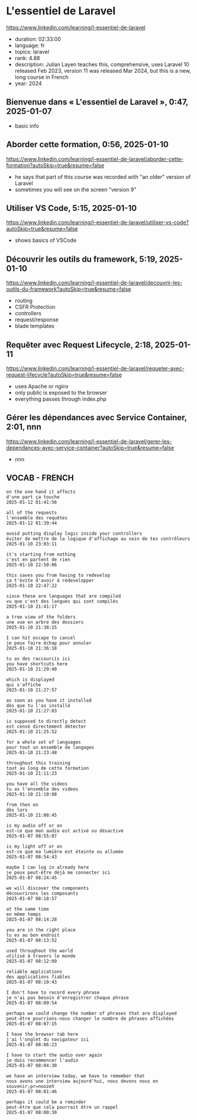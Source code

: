 # L'essentiel de Laravel

https://www.linkedin.com/learning/l-essentiel-de-laravel

- duration: 02:33:00
- language: fr
- topics: laravel
- rank: 4.88
- description: Julian Layen teaches this, comprehensive, uses Laravel 10 released Feb 2023, version 11 was released Mar 2024, but this is a new, long course in French
- year: 2024

## Bienvenue dans « L'essentiel de Laravel », 0:47, 2025-01-07

- basic info

## Aborder cette formation, 0:56, 2025-01-10

https://www.linkedin.com/learning/l-essentiel-de-laravel/aborder-cette-formation?autoSkip=true&resume=false

- he says that part of this course was recorded with "an older" version of Laravel
- sometimes you will see on the screen "version 9"

## Utiliser VS Code, 5:15, 2025-01-10

https://www.linkedin.com/learning/l-essentiel-de-laravel/utiliser-vs-code?autoSkip=true&resume=false

- shows basics of VSCode

## Découvrir les outils du framework, 5:19, 2025-01-10

https://www.linkedin.com/learning/l-essentiel-de-laravel/decouvrir-les-outils-du-framework?autoSkip=true&resume=false

- routing
- CSFR Protection
- controllers
- request/response
- blade templates

## Requêter avec Request Lifecycle, 2:18, 2025-01-11

https://www.linkedin.com/learning/l-essentiel-de-laravel/requeter-avec-request-lifecycle?autoSkip=true&resume=false

- uses Apache or nginx
- only public is exposed to the browser
- everything passes through index.php

## Gérer les dépendances avec Service Container, 2:01, nnn

https://www.linkedin.com/learning/l-essentiel-de-laravel/gerer-les-dependances-avec-service-container?autoSkip=true&resume=false

- nnn

## VOCAB - FRENCH

```
on the one hand it affects
d'une part ça touche
2025-01-12 01:41:56

all of the requests
l'ensemble des requêtes
2025-01-12 01:39:44

avoid putting display logic inside your controllers
éviter de mettre de la logique d'affichage au sein de tes contrôleurs
2025-01-10 23:03:11

it's starting from nothing
c'est en partent de rien
2025-01-10 22:50:06

this saves you from having to redevelop
ça t'évite d'avoir à rédevelopper
2025-01-10 22:47:22

since these are languages ​​that are compiled
vu que c'est des langues qui sont compilés
2025-01-10 21:41:17

a tree view of the folders
une vue en arbre des dossiers
2025-01-10 21:38:15

I can hit escape to cancel
je peux faire échap pour annuler
2025-01-10 21:36:18

tu as des raccourcis ici
you have shortcuts here
2025-01-10 21:29:40

which is displayed
qui s'affiche
2025-01-10 21:27:57

as soon as you have it installed
dès que tu l'as installé
2025-01-10 21:27:03

is supposed to directly detect
est censé directement détecter
2025-01-10 21:25:52

for a whole set of languages
pour tout un ensemble de langages
2025-01-10 21:23:48

throughout this training
tout au long de cette formation
2025-01-10 21:11:23

you have all the videos
tu as l'ensemble des videos
2025-01-10 21:10:08

from then on
dès lors
2025-01-10 21:08:45

is my audio off or on
est-ce que mon audio est activé ou désactivé
2025-01-07 08:55:07

is my light off or on
est-ce que ma lumière est éteinte ou allumée
2025-01-07 08:54:43

maybe I can log in already here
je peux peut-être déjà me connecter ici
2025-01-07 08:24:45

we will discover the components
découvrirons les composants
2025-01-07 08:18:57

at the same time
en même temps
2025-01-07 08:14:28

you are in the right place
tu es au bon endroit
2025-01-07 08:13:52

used throughout the world
utilisé à travers le monde
2025-01-07 08:12:09

reliable applications
des applications fiables
2025-01-07 08:10:43

I don't have to record every phrase
je n'ai pas besoin d'enregistrer chaque phrase
2025-01-07 08:09:54

perhaps we could change the number of phrases that are displayed
peut-être pourrions-nous changer le nombre de phrases affichées
2025-01-07 08:07:15

I have the browser tab here
j'ai l'onglet du navigateur ici
2025-01-07 08:06:23

I have to start the audio over again
je dois recommencer l'audio
2025-01-07 08:04:30

we have an interview today, we have to remember that
nous avons une interview aujourd'hui, nous devons nous en souvenir;pr=noozeñ
2025-01-07 08:01:46

perhaps it could be a reminder
peut-être que cela pourrait être un rappel
2025-01-07 08:00:30
```
